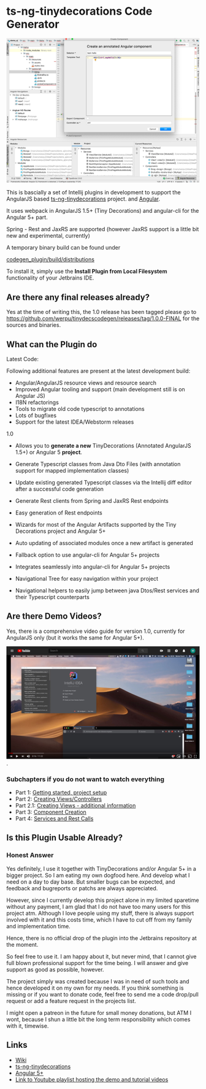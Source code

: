 # ts-ng-tinydecorations Code Generator

![Plugin in Action](https://github.com/werpu/tinydecscodegen/blob/master/docs/images/create_component.jpg)

This is bascially a set of Intellij plugins in development
to support the AngularJS based [ts-ng-tinydecorations](https://github.com/werpu/ts-ng-tinydecorations) project.
and [Angular](https://angular.io/).

It uses webpack in AngularJS 1.5+ (Tiny Decorations) and angular-cli for the Angular 5+ part.

Spring - Rest and JaxRS are supported (however JaxRS support is a little bit new and experimental, currently)

A temporary binary build can be found under

[codegen_plugin/build/distributions](https://github.com/werpu/tinydecscodegen/tree/master/codegen_plugin/build/distributions)

To install it, simply use the **Install Plugin from Local Filesystem**
functionality of your Jetbrains IDE.


## Are there any final releases already?

Yes at the time of writing this, the 1.0 release has been tagged
please go to https://github.com/werpu/tinydecscodegen/releases/tag/1.0.0-FINAL
for the sources and binaries.


## What can the Plugin do

Latest Code:

Following additional features are present at the latest development build:

* Angular/AngularJS resource views and resource search
* Improved Angular tooling and support (main development still is on Angular JS)
* I18N refactorings
* Tools to migrate old code typescript to annotations 
* Lots of bugfixes
* Support for the latest IDEA/Webstorm releases

1.0

* Allows you to **generate a new** TinyDecorations (Annotated AngularJS 1.5+) or Angular 5 **project**.

* Generate Typescript classes from Java Dto Files (with annotation support for mapped implementation classes)
* Update existing generated Typescript classes via the Intellij diff editor after
a successful code generation
* Generate Rest clients from Spring and JaxRS Rest endpoints
* Easy generation of Rest endpoints
* Wizards for most of the Angular Artifacts supported by the Tiny Decorations project and Angular 5+
* Auto updating of associated modules once a new artifact is generated
* Fallback option to use angular-cli for Angular 5+ projects
* Integrates seamlessly into angular-cli for Angular 5+ projects
* Navigational Tree for easy navigation within your project
* Navigational helpers to easily jump between java Dtos/Rest services and their Typescript counterparts




## Are there Demo Videos?

Yes, there is a comprehensive video guide for version 1.0, currently for AngularJS only
(but it works the same for Angular 5+).

[![Link to Youtube](https://github.com/werpu/tinydecscodegen/blob/master/docs/images/youtube_vid.jpg)](https://www.youtube.com/watch?v=MvJY0z3oIYk&list=PLNRFvroappqZZKSrCGBwOSqb-pLomytw6&index=1).

### Subchapters if you do not want to watch everything
 
* Part 1: [Getting started, project setup](https://youtu.be/MvJY0z3oIYk)
* Part 2: [Creating Views/Controllers](https://youtu.be/-vPs09igAvM)
* Part 2.1: [Creating Views - additional information](https://youtu.be/aO7XTnmyXG4)
* Part 3: [Component Creation](https://youtu.be/PWfJS6vbd-0)
* Part 4: [Services and Rest Calls](https://youtu.be/HnHf_lfe2BY)
   

## Is this Plugin Usable Already?

### Honest Answer

Yes definitely, I use it together with TinyDecorations and/or Angular 5+ in a bigger project. 
So I am eating my own dogfood here. And develop what I need on a day to day base.
But smaller bugs can be expected, and feedback and bugreports or patchs are always appreciated.

However, since I currently develop
this project alone in my limited sparetime without any payment, I am glad that I do not have too many
users for this project atm. Although I love people using my stuff, there is always support involved with it 
and this costs time, which I have to cut off from my family and implementation time. 

Hence, there is no official drop of the plugin into the Jetbrains repository at the moment.

So feel free to use it. I am happy about it, but never mind, that I cannot give
full blown professional support for the time being. I will answer and give
support as good as possible, however.

The project simply was created because I was in need of such tools
and hence developed it on my own for my needs. If you think something is missing or if you want to donate
code, feel free to send me a code drop/pull request or add a feature request in the projects list.

I might open a patreon in the future for small money donations, but ATM I wont,
because I shun a little bit the long term responsibility which comes with it, timewise.



## Links

* [Wiki](https://github.com/werpu/tinydecscodegen/wiki)
* [ts-ng-tinydecorations](https://github.com/werpu/ts-ng-tinydecorations) 
* [Angular 5+](https://angular.io/)
* [Link to Youtube playlist hosting the demo and tutorial videos](https://www.youtube.com/watch?v=GNpvAFgr1rw&list=PLNRFvroappqZZKSrCGBwOSqb-pLomytw6)